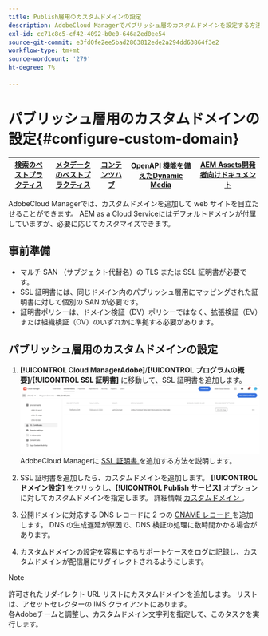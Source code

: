 ```yaml
---
title: Publish層用のカスタムドメインの設定
description: AdobeCloud Managerでパブリッシュ層のカスタムドメインを設定する方法について説明します。
exl-id: cc71c8c5-cf42-4092-b0e0-646a2ed0ee54
source-git-commit: e3fd0fe2ee5bad2863812ede2a294dd63864f3e2
workflow-type: tm+mt
source-wordcount: '279'
ht-degree: 7%

---
```


# パブリッシュ層用のカスタムドメインの設定{#configure-custom-domain}

| [ 検索のベストプラクティス ](/help/assets/search-best-practices.md) | [ メタデータのベストプラクティス ](/help/assets/metadata-best-practices.md) | [コンテンツハブ](/help/assets/product-overview.md) | [OpenAPI 機能を備えたDynamic Media](/help/assets/dynamic-media-open-apis-overview.md) | [AEM Assets開発者向けドキュメント ](https://developer.adobe.com/experience-cloud/experience-manager-apis/) |
| ------------- | --------------------------- |---------|----|-----|

AdobeCloud Managerでは、カスタムドメインを追加して web サイトを目立たせることができます。 AEM as a Cloud Serviceにはデフォルトドメインが付属していますが、必要に応じてカスタマイズできます。

## 事前準備

* マルチ SAN （サブジェクト代替名）の TLS または SSL 証明書が必要です。
* SSL 証明書には、同じドメイン内のパブリッシュ層用にマッピングされた証明書に対して個別の SAN が必要です。
* 証明書ポリシーは、ドメイン検証（DV）ポリシーではなく、拡張検証（EV）または組織検証（OV）のいずれかに準拠する必要があります。


## パブリッシュ層用のカスタムドメインの設定

1. **[!UICONTROL Cloud ManagerAdobe]**/**[!UICONTROL プログラムの概要]**/**[!UICONTROL SSL 証明書]** に移動して、SSL 証明書を追加します。
   ![ 画像 ](/help/assets/assets/ssl-certificate.png)
AdobeCloud Managerに [SSL 証明書 ](/help/implementing/cloud-manager/managing-ssl-certifications/add-ssl-certificate.md) を追加する方法を説明します。

1. SSL 証明書を追加したら、カスタムドメインを追加します。 **[!UICONTROL ドメイン設定]** をクリックし、**[!UICONTROL Publish サービス]** オプションに対してカスタムドメインを指定します。
詳細情報 [ カスタムドメイン ](/help/implementing/cloud-manager/custom-domain-names/add-custom-domain-name.md)。

1. 公開ドメインに対応する DNS レコードに 2 つの [CNAME レコード ](/help/implementing/cloud-manager/custom-domain-names/add-custom-domain-name.md) を追加します。
DNS の生成遅延が原因で、DNS 検証の処理に数時間かかる場合があります。

1. カスタムドメインの設定を容易にするサポートケースをログに記録し、カスタムドメインが配信層にリダイレクトされるようにします。

>[!NOTE]
>
>許可されたリダイレクト URL リストにカスタムドメインを追加します。 リストは、アセットセレクターの IMS クライアントにあります。<br> 各Adobeチームと調整し、カスタムドメイン文字列を指定して、このタスクを実行します。
